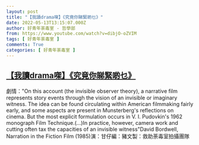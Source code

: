 ```yaml
---
layout: post
title: "【我讀drama㗎】《究竟你睇緊啲乜》"
date: 2022-05-13T13:15:07.000Z
author: 好青年荼毒室 - 哲學部
from: https://www.youtube.com/watch?v=dibjO-oZVIM
tags: [ 好青年荼毒室 ]
comments: True
categories: [ 好青年荼毒室 ]
---
```

<!--1652447707000-->
[【我讀drama㗎】《究竟你睇緊啲乜》](https://www.youtube.com/watch?v=dibjO-oZVIM)
------

<div>
劇情："On this account (the invisible observer theory), a narrative film represents story events  through the vision of an invisible or imaginary witness. The idea can be found circulating within American filmmaking fairly early, and some aspects are present in Munsterberg's reflections on cinema. But the most explicit formulation occurs in V. I. Pudovkin's 1962 monograph Film Technique.(...)In practice, however, camera work and cutting often tax the capacities of an invisible witness"David Bordwell, Narration in the Fiction Film (1985)演：甘仔編：豬文製：救助荼毒室拍攝團隊
</div>
